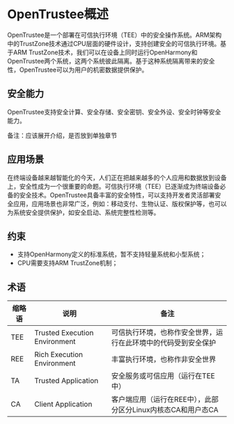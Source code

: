 # OpenTrustee概述

OpenTrustee是一个部署在可信执行环境（TEE）中的安全操作系统。ARM架构中的TrustZone技术通过CPU层面的硬件设计，支持创建安全的可信执行环境。基于ARM TrustZone技术，我们可以在设备上同时运行OpenHarmony和OpenTrustee两个系统，这两个系统彼此隔离。基于这种系统隔离带来的安全性，OpenTrustee可以为用户的机密数据提供保护。

## **安全能力**

OpenTrustee支持安全计算、安全存储、安全密钥、安全外设、安全时钟等安全能力。

备注：应该展开介绍，是否放到单独章节

## **应用场景**

在终端设备越来越智能化的今天，人们正在把越来越多的个人应用和数据放到设备上，安全性成为一个很重要的命题。可信执行环境（TEE）已逐渐成为终端设备必备的安全技术。OpenTrustee具备丰富的安全特性，可以支持开发者灵活部署安全应用，应用场景也非常广泛，例如：移动支付、生物认证、版权保护等，也可以为系统安全提供保护，如安全启动、系统完整性检测等。

## **约束**

- 支持OpenHarmony定义的标准系统，暂不支持轻量系统和小型系统；
- CPU需要支持ARM TrustZone机制；

## **术语**

| 缩略语     | 说明                                                         | 备注 |
| ------------ | ------------------------------------------------------------ | --- |
| TEE     | Trusted Execution Environment | 可信执行环境，也称作安全世界，运行在此环境中的代码受到安全保护 |
| REE     | Rich Execution Environment | 丰富执行环境，也称作非安全世界 |
| TA       | Trusted Application       | 安全服务或可信应用（运行在TEE中）|
| CA     | Client Application   | 客户端应用（运行在REE中），此部分区分Linux内核态CA和用户态CA |